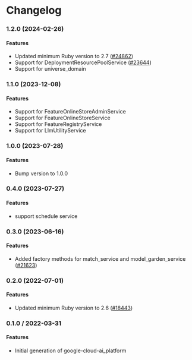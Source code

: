 # Changelog

### 1.2.0 (2024-02-26)

#### Features

* Updated minimum Ruby version to 2.7 ([#24862](https://github.com/googleapis/google-cloud-ruby/issues/24862)) 
* Support for DeploymentResourcePoolService ([#23644](https://github.com/googleapis/google-cloud-ruby/issues/23644)) 
* Support for universe_domain 

### 1.1.0 (2023-12-08)

#### Features

* Support for FeatureOnlineStoreAdminService 
* Support for FeatureOnlineStoreService 
* Support for FeatureRegistryService 
* Support for LlmUtilityService 

### 1.0.0 (2023-07-28)

#### Features

* Bump version to 1.0.0 

### 0.4.0 (2023-07-27)

#### Features

* support schedule service 

### 0.3.0 (2023-06-16)

#### Features

* Added factory methods for match_service and model_garden_service ([#21623](https://github.com/googleapis/google-cloud-ruby/issues/21623)) 

### 0.2.0 (2022-07-01)

#### Features

* Updated minimum Ruby version to 2.6 ([#18443](https://github.com/googleapis/google-cloud-ruby/issues/18443)) 

### 0.1.0 / 2022-03-31

#### Features

* Initial generation of google-cloud-ai_platform
